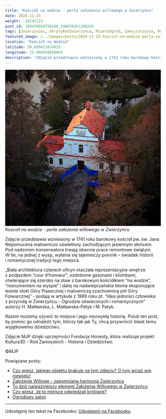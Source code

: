 ```yaml
---
title: "Kościół na wodzie - perła założenia willowego w Zwierzyńcu"
date: 2024-11-23
weight: -20241123
post_id: 103478058758108_548659351209256
tags: [Zwierzyniec, UkrytyKodZwierzyńca, MiastoOgród, Zamojszczyzna, Roztocze, Lubelskie, villarestituta, turystyka, dziedzictwo, zabytki, krajobrazy, TajemnicePrzeszłości, PodróżeWczasie, MagiczneMiejsce, KościółNaWodzie, RomantycznyZwierzyniec]
featured_image: /../images/posts/2024-11-23-kosciol-na-wodzie-perla-zalozenia-willowego.jpg
location: "Kościół na Wodzie"
latitude: 50.609411874825
longitude: 22.968428010865
description: "Zdjęcie przedstawia wzniesiony w 1741 roku barokowy kościół pw. św. Jana Nepomucena malowniczo oświetlony zachodzącym jesiennym słońcem. Pod nadzorem ..."
---
```


![Kościół na wodzie - perła założenia willowego w Zwierzyńcu](/images/posts/2024-11-23-kosciol-na-wodzie-perla-zalozenia-willowego.jpg)
*Kościół na wodzie - perła założenia willowego w Zwierzyńcu*

Zdjęcie przedstawia wzniesiony w 1741 roku barokowy kościół pw. św. Jana Nepomucena malowniczo oświetlony zachodzącym jesiennym słońcem. Pod nadzorem konserwatora trwają obecnie prace remontowe świątyni.
W tle, na jednej z wysp, wyłania się tajemniczy pomnik – świadek historii i romantycznej tradycji tego miejsca.

„Biała architektura czterech oficyn otaczała reprezentacyjne wnętrze z podjazdem “cour d’honneur”, ozdobione gazonami i klombami, otwierające się szeroko na staw z barokowym kościółkiem “na wodzie”, “monumentem na wyspie” i dalej na nadwieprzańskie błonia eksponujące lesiste stoki Góry Piasecznej i malowniczą szachownicę pól Góry Folwarcznej” - podają w artykule z 1989 roku pt. “Idea jedności człowieka z przyrodą w Zwierzyńcu – Ogrodzie oświeconych i romantycznych” autorzy H. Matławska, L. Matławska-Patyk i M. Patyk.

Razem możemy ożywić to miejsce i jego niezwykłą historię. Polub ten post, by pomóc go odnaleźć tym, którzy tak jak Ty, chcą przywrócić blask temu wyjątkowemu dziedzictwu.

Zdjęcie MJP dzięki uprzejmości Fundacja Honesty, która realizuje projekt Kultura3D - Ród Zamoyskich - Historia i Dziedzictwo.



©MJP

Powiązane posty:
- [Czy wiesz, jakiego obiektu brakuje na tym zdjęciu? O tym wciąż wie niewielu!](/posts/czy-wiesz-jakiego-obiektu-brakuje-na-tym-zdjeciu)
- [Założenie Willowe - zapomniana harmonia Zwierzyńca](/posts/zalozenie-willowe-zapomniana-harmonia-zwierzynca)
- [To dziś najważniejszy element Założenia Willowego w Zwierzyńcu](/posts/to-dzis-najwazniejszy-element-zalozenia-willowego)
- [Czy wiesz, że to miejsce odwiedzali królowie?](/posts/czy-wiesz-ze-to-miejsce-odwiedzali-krolowie)
- [Ogrodowy salon](/posts/ogrodowy-salon)


---

Udostępnij ten tekst na Facebooku:
[Udostępnij na Facebooku](https://www.facebook.com/sharer/sharer.php?u=https://stowarzyszeniewachniewskiej.pl/posts/kosciol-na-wodzie-perla-zalozenia-willowego)

<script type="application/ld+json">
{
  "@context": "https://schema.org",
  "@type": "BlogPosting",
  "headline": "Kościół na wodzie - perła założenia willowego w Zwierzyńcu",
  "datePublished": "2024-11-23",
  "dateModified": "2024-11-23",
  "author": {
    "@type": "Person",
    "name": "Michał Jan Patyk"
  },
  "publisher": {
    "@type": "Organization",
    "name": "Stowarzyszenie im. Aleksandry Wachniewskiej",
    "logo": {
      "@type": "ImageObject",
      "url": "https://stowarzyszeniewachniewskiej.pl/images/logo/logo.svg"
    }
  },
  "mainEntityOfPage": {
    "@type": "WebPage",
    "@id": "https://stowarzyszeniewachniewskiej.pl/posts/kosciol-na-wodzie-perla-zalozenia-willowego"
  },
  "image": {
    "@type": "ImageObject",
    "url": "https://stowarzyszeniewachniewskiej.pl//images/posts/2024-11-23-kosciol-na-wodzie-perla-zalozenia-willowego.jpg"
  },
  "articleSection": "Dziedzictwo Kulturowe i Zabytki",
  "keywords": "[Zwierzyniec, UkrytyKodZwierzyńca, MiastoOgród, Zamojszczyzna, Roztocze, Lubelskie, villarestituta, turystyka, dziedzictwo, zabytki, krajobrazy, TajemnicePrzeszłości, PodróżeWczasie, MagiczneMiejsce, KościółNaWodzie, RomantycznyZwierzyniec]",
  "wordCount": 160,
  "articleBody": "Zdjęcie przedstawia wzniesiony w 1741 roku barokowy kościół pw. św. Jana Nepomucena malowniczo oświetlony zachodzącym jesiennym słońcem. Pod nadzorem konserwatora trwają obecnie prace remontowe świątyni.\nW tle, na jednej z wysp, wyłania się tajemniczy pomnik – świadek historii i romantycznej tradycji tego miejsca.\n\n„Biała architektura czterech oficyn otaczała reprezentacyjne wnętrze z podjazdem “cour d’honneur”, ozdobione gazonami i klombami, otwierające się szeroko na staw z barokowym kościółkiem “na wodzie”, “monumentem na wyspie” i dalej na nadwieprzańskie błonia eksponujące lesiste stoki Góry Piasecznej i malowniczą szachownicę pól Góry Folwarcznej” - podają w artykule z 1989 roku pt. “Idea jedności człowieka z przyrodą w Zwierzyńcu – Ogrodzie oświeconych i romantycznych” autorzy H. Matławska, L. Matławska-Patyk i M. Patyk.\n\nRazem możemy ożywić to miejsce i jego niezwykłą historię. Polub ten post, by pomóc go odnaleźć tym, którzy tak jak Ty, chcą przywrócić blask temu wyjątkowemu dziedzictwu.\n\nZdjęcie MJP dzięki uprzejmości Fundacja Honesty, która realizuje projekt Kultura3D - Ród Zamoyskich - Historia i Dziedzictwo.\n\n\n\n©MJP",
  "description": "Zdjęcie przedstawia wzniesiony w 1741 roku barokowy kościół pw. św. Jana Nepomucena malowniczo oświetlony zachodzącym jesiennym słońcem. Pod nadzorem ...",
  "copyrightHolder": {
    "@type": "Person",
    "name": "Michał Jan Patyk"
  }
}
</script>
<script type="application/ld+json">
{
  "@context": "https://schema.org",
  "@type": "BreadcrumbList",
  "itemListElement": [
    {
      "@type": "ListItem",
      "position": 1,
      "name": "Home",
      "item": "https://stowarzyszeniewachniewskiej.pl"
    },
    {
      "@type": "ListItem",
      "position": 2,
      "name": "posts",
      "item": "https://stowarzyszeniewachniewskiej.pl/posts"
    },
    {
      "@type": "ListItem",
      "position": 3,
      "name": "Kościół na wodzie - perła założenia willowego w Zwierzyńcu",
      "item": "https://stowarzyszeniewachniewskiej.pl/posts/kosciol-na-wodzie-perla-zalozenia-willowego"
    }
  ]
}
</script>
